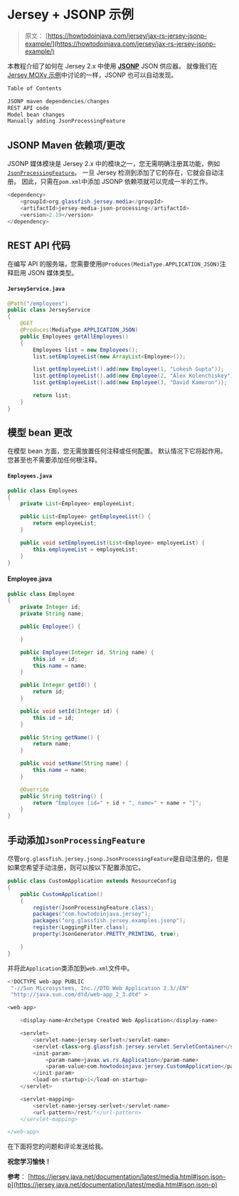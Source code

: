 # Jersey + JSONP 示例

> 原文： [https://howtodoinjava.com/jersey/jax-rs-jersey-jsonp-example/](https://howtodoinjava.com/jersey/jax-rs-jersey-jsonp-example/)

本教程介绍了如何在 Jersey 2.x 中使用 [**JSONP**](https://en.wikipedia.org/wiki/JSONP) JSON 供应器。 就像我们在 [Jersey MOXy 示例](//howtodoinjava.com/jersey/jax-rs-jersey-moxy-json-example/)中讨论的一样，JSONP 也可以自动发现。

```java
Table of Contents

JSONP maven dependencies/changes
REST API code
Model bean changes
Manually adding JsonProcessingFeature
```

## JSONP Maven 依赖项/更改

JSONP 媒体模块是 Jersey 2.x 中的模块之一，您无需明确注册其功能，例如[`JsonProcessingFeature`](https://jersey.java.net/apidocs/2.0/jersey/org/glassfish/jersey/jsonp/JsonProcessingFeature.html)。 一旦 Jersey 检测到添加了它的存在，它就会自动注册。 因此，只需在`pom.xml`中添加 JSONP 依赖项就可以完成一半的工作。

```java
<dependency>
	<groupId>org.glassfish.jersey.media</groupId>
	<artifactId>jersey-media-json-processing</artifactId>
	<version>2.19</version>
</dependency>

```

## REST API 代码

在编写 API 的服务端，您需要使用`@Produces(MediaType.APPLICATION_JSON)`注释启用 JSON 媒体类型。

#### `JerseyService.java`

```java
@Path("/employees")
public class JerseyService 
{
	@GET
	@Produces(MediaType.APPLICATION_JSON)
	public Employees getAllEmployees() 
	{
		Employees list = new Employees();
		list.setEmployeeList(new ArrayList<Employee>());

		list.getEmployeeList().add(new Employee(1, "Lokesh Gupta"));
		list.getEmployeeList().add(new Employee(2, "Alex Kolenchiskey"));
		list.getEmployeeList().add(new Employee(3, "David Kameron"));

		return list;
	}
}	

```

## 模型 bean 更改

在模型 bean 方面，您无需放置任何注释或任何配置。 默认情况下它将起作用。 您甚至也不需要添加任何根注释。

#### `Employees.java`

```java
public class Employees 
{
	private List<Employee> employeeList;

	public List<Employee> getEmployeeList() {
		return employeeList;
	}

	public void setEmployeeList(List<Employee> employeeList) {
		this.employeeList = employeeList;
	}
}

```

#### Employee.java

```java
public class Employee 
{
	private Integer id;
	private String name;

	public Employee() {

	}

	public Employee(Integer id, String name) {
		this.id  = id;
		this.name = name;
	}

	public Integer getId() {
		return id;
	}

	public void setId(Integer id) {
		this.id = id;
	}

	public String getName() {
		return name;
	}

	public void setName(String name) {
		this.name = name;
	}

	@Override
	public String toString() {
		return "Employee [id=" + id + ", name=" + name + "]";
	}
}

```

## 手动添加`JsonProcessingFeature`

尽管`org.glassfish.jersey.jsonp.JsonProcessingFeature`是自动注册的，但是如果您希望手动注册，则可以按以下配置添加它。

```java
public class CustomApplication extends ResourceConfig 
{
	public CustomApplication() 
	{
		register(JsonProcessingFeature.class);
		packages("com.howtodoinjava.jersey");
		packages("org.glassfish.jersey.examples.jsonp");
		register(LoggingFilter.class);
		property(JsonGenerator.PRETTY_PRINTING, true);

	}
}

```

并将此`Application`类添加到`web.xml`文件中。

```java
<!DOCTYPE web-app PUBLIC
 "-//Sun Microsystems, Inc.//DTD Web Application 2.3//EN"
 "http://java.sun.com/dtd/web-app_2_3.dtd" >

<web-app>

	<display-name>Archetype Created Web Application</display-name>

	<servlet>
		<servlet-name>jersey-serlvet</servlet-name>
		<servlet-class>org.glassfish.jersey.servlet.ServletContainer</servlet-class>
		<init-param>
			<param-name>javax.ws.rs.Application</param-name>
			<param-value>com.howtodoinjava.jersey.CustomApplication</param-value>
		</init-param>
		<load-on-startup>1</load-on-startup>
	</servlet>

	<servlet-mapping>
		<servlet-name>jersey-serlvet</servlet-name>
		<url-pattern>/rest/*</url-pattern>
	</servlet-mapping>

</web-app>

```

在下面将您的问题和评论发送给我。

**祝您学习愉快！**

**参考**： [https://jersey.java.net/documentation/latest/media.html#json.json-p](https://jersey.java.net/documentation/latest/media.html#json.json-p)
